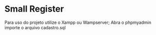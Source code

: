 # Small Register

Para uso do projeto utilize o Xampp ou Wampserver; 
Abra o phpmyadmin importe o arquivo cadastro.sql
